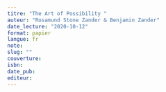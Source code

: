 ```yaml
---
titre: "The Art of Possibility "
auteur: "Rosamund Stone Zander & Benjamin Zander"
date_lecture: "2020-10-12"
format: papier
langue: fr
note:
slug: ""
couverture: 
isbn: 
date_pub: 
editeur: 
---
```

